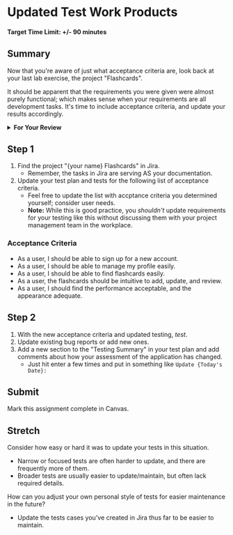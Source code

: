 # Updated Test Work Products

#### Target Time Limit: +/- 90 minutes

## Summary

Now that you're aware of just what acceptance criteria are, look back at your
last lab exercise, the project "Flashcards".

It should be apparent that the requirements you were given were almost purely
functional; which makes sense when your requirements are all development tasks.
It's time to include acceptance criteria, and update your results accordingly.

<details> <summary> <strong> For Your Review </strong> </summary>

If you're feeling uncertain on where to start in this project, look over the
following:

- Skills Practice:
  - [Communicate With Customers](./sp1.03.1.md)
  - [Update Tests fo Acceptance Criteria](./sp1.03.2.md)
  - [Sell a Solution](./sp1.03.3.md)

</details>

## Step 1

1. Find the project "{your name} Flashcards" in Jira.
   - Remember, the tasks in Jira are serving AS your documentation.
1. Update your test plan and tests for the following list of acceptance
   criteria.
   - Feel free to update the list with accptance criteria you determined
     yourself; consider user needs.
   - **Note:** While this is good practice, you _shouldn't_ update requirements
     for your testing like this without discussing them with your project
     management team in the workplace.

### Acceptance Criteria

- As a user, I should be able to sign up for a new account.
- As a user, I should be able to manage my profile easily.
- As a user, I should be able to find flashcards easily.
- As a user, the flashcards should be intuitive to add, update, and review.
- As a user, I should find the performance acceptable, and the appearance
  adequate.

## Step 2

1. With the new acceptance criteria and updated testing, _test_.
1. Update existing bug reports or add new ones.
1. Add a new section to the "Testing Summary" in your test plan and add comments
   about how your assessment of the application has changed.
   - Just hit enter a few times and put in something like
     `Update {Today's Date}:`

## Submit

Mark this assignment complete in Canvas.

## Stretch

Consider how easy or hard it was to update your tests in this situation.

- Narrow or focused tests are often harder to update, and there are frequently
  more of them.
- Broader tests are usually easier to update/maintain, but often lack required
  details.

How can you adjust your own personal style of tests for easier maintenance in
the future?

- Update the tests cases you've created in Jira thus far to be easier to
  maintain.
